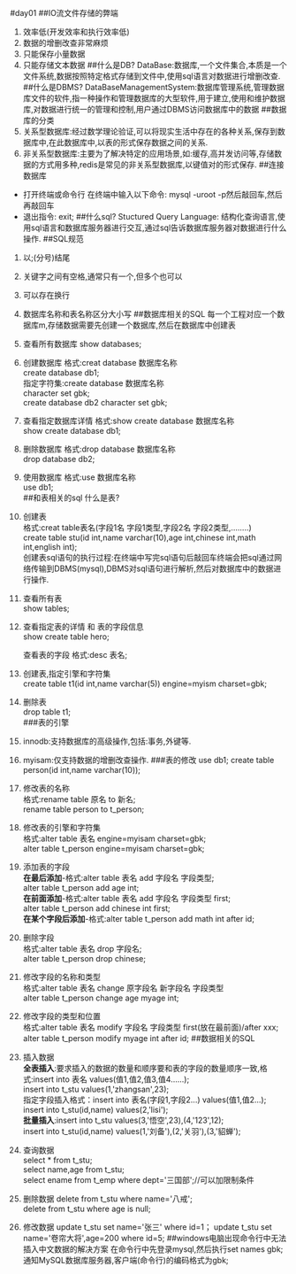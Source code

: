 #day01
##IO流文件存储的弊端
1. 效率低(开发效率和执行效率低)
2. 数据的增删改查非常麻烦
3. 只能保存小量数据
4. 只能存储文本数据
##什么是DB?
DataBase:数据库,一个文件集合,本质是一个文件系统,数据按照特定格式存储到文件中,使用sql语言对数据进行增删改查.
##什么是DBMS?
DataBaseManagementSystem:数据库管理系统,管理数据库文件的软件,指一种操作和管理数据库的大型软件,用于建立,使用和维护数据库,对数据进行统一的管理和控制,用户通过DBMS访问数据库中的数据
##数据库的分类
1. 关系型数据库:经过数学理论验证,可以将现实生活中存在的各种关系,保存到数据库中,在此数据库中,以表的形式保存数据之间的关系.
2. 非关系型数据库:主要为了解决特定的应用场景,如:缓存,高并发访问等,存储数据的方式用多种,redis是常见的非关系型数据库,以键值对的形式保存.
##连接数据库
- 打开终端或命令行 在终端中输入以下命令:
mysql -uroot -p然后敲回车,然后再敲回车  
- 退出指令: exit;
##什么sql?
Stuctured Query Language: 结构化查询语言,使用sql语言和数据库服务器进行交互,通过sql告诉数据库服务器对数据进行什么操作.
##SQL规范
1. 以;(分号)结尾
2. 关键字之间有空格,通常只有一个,但多个也可以
3. 可以存在换行
4. 数据库名称和表名称区分大小写
##数据库相关的SQL
每一个工程对应一个数据库m,存储数据需要先创建一个数据库,然后在数据库中创建表  
1. 查看所有数据库
	show databases;  
2. 创建数据库
格式:creat database 数据库名称  
	create database db1;	    
指定字符集:create database 数据库名称  
character set gbk;   
create database db2 character set gbk;  
3. 查看指定数据库详情
格式:show create database 数据库名称  
show create database db1;  
4. 删除数据库
格式:drop database 数据库名称  
drop database db2;  
5. 使用数据库
格式:use 数据库名称  
use db1;	
##和表相关的sql
什么是表?  
1. 创建表  
格式:creat table表名(字段1名 字段1类型,字段2名 字段2类型,........)   
create table stu(id int,name varchar(10),age int,chinese int,math int,english int);  
创建表sql语句的执行过程:在终端中写完sql语句后敲回车终端会把sql通过网络传输到DBMS(mysql),DBMS对sql语句进行解析,然后对数据库中的数据进行操作.   
2. 查看所有表  
show tables;  
3. 查看指定表的详情 和 表的字段信息  
	show create table hero;  

	查看表的字段 格式:desc 表名;  
4. 创建表,指定引擎和字符集   
create table t1(id int,name varchar(5)) engine=myism charset=gbk;  
5. 删除表  
drop table t1;  
###表的引擎
1. innodb:支持数据库的高级操作,包括:事务,外键等.
2. myisam:仅支持数据的增删改查操作.
###表的修改
	use db1;
	create table person(id int,name varchar(10));
1. 修改表的名称  
格式:rename table 原名 to 新名;  
rename table person to t_person;
2. 修改表的引擎和字符集  
格式:alter table 表名 engine=myisam charset=gbk;  
alter table t_person engine=myisam charset=gbk;
3. 添加表的字段  
**在最后添加**-格式:alter table 表名 add 字段名 字段类型;  
alter table t_person add age int;  
**在前面添加**-格式:alter table 表名 add 字段名 字段类型 first;   
alter table t_person add chinese int first;  
**在某个字段后添加**-格式:alter table t_person add math int after id;
4. 删除字段  
格式:alter table 表名 drop 字段名;  
alter table t_person drop chinese;  
5. 修改字段的名称和类型  
格式:alter table 表名 change 原字段名 新字段名 字段类型  
alter table t_person change age myage int;  
6. 修改字段的类型和位置  
格式:alter table 表名 modify 字段名 字段类型 first(放在最前面)/after xxx;  
alter table t_person modify myage int after id;
##数据相关的SQL
1. 插入数据  
	**全表插入**:要求插入的数据的数量和顺序要和表的字段的数量顺序一致,格式:insert into 表名 values(值1,值2,值3,值4......);  
	insert into t_stu values(1,'zhangsan',23);  
	指定字段插入格式：insert into 表名(字段1,字段2...) values(值1,值2...);  
	insert into t_stu(id,name) values(2,'lisi');  
	**批量插入**:insert into t_stu values(3,'悟空',23),(4,'123',12);  
	insert into t_stu(id,name) values(1,'刘备'),(2,'关羽'),(3,'貂蝉');

2. 查询数据  
select * from t_stu;  
select name,age from t_stu;  
select ename from t_emp where dept='三国部';//可以加限制条件  
3. 删除数据
delete from t_stu where name='八戒';  
delete from t_stu where age is null;
4. 修改数据
update t_stu set name='张三' where id=1；
update t_stu set name='卷帘大将',age=200 where id=5;
##windows电脑出现命令行中无法插入中文数据的解决方案
在命令行中先登录mysql,然后执行set names gbk;通知MySQL数据库服务器,客户端(命令行)的编码格式为gbk;



